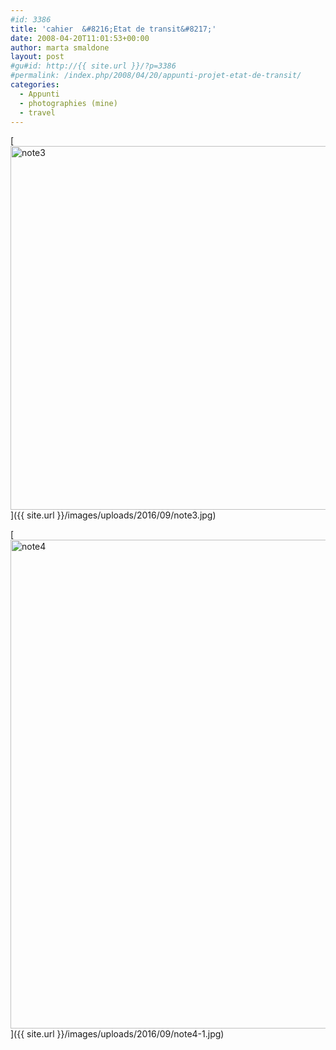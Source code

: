 ```yaml
---
#id: 3386
title: 'cahier  &#8216;Etat de transit&#8217;'
date: 2008-04-20T11:01:53+00:00
author: marta smaldone
layout: post
#gu#id: http://{{ site.url }}/?p=3386
#permalink: /index.php/2008/04/20/appunti-projet-etat-de-transit/
categories:
  - Appunti
  - photographies (mine)
  - travel
---
```

[<img class="aligncenter wp-image-3393 size-full" src="{{ site.url }}/images/uploads/2016/09/note3.jpg" alt="note3" width="750" height="582" srcset="{{ site.url }}/images/uploads/2016/09/note3.jpg 750w, {{ site.url }}/images/uploads/2016/09/note3-300x233.jpg 300w" sizes="(max-width: 750px) 100vw, 750px" />]({{ site.url }}/images/uploads/2016/09/note3.jpg)

[<img class="aligncenter wp-image-3388 size-full" src="{{ site.url }}/images/uploads/2016/09/note4-1.jpg" alt="note4" width="590" height="782" srcset="{{ site.url }}/images/uploads/2016/09/note4-1.jpg 590w, {{ site.url }}/images/uploads/2016/09/note4-1-226x300.jpg 226w" sizes="(max-width: 590px) 100vw, 590px" />]({{ site.url }}/images/uploads/2016/09/note4-1.jpg)